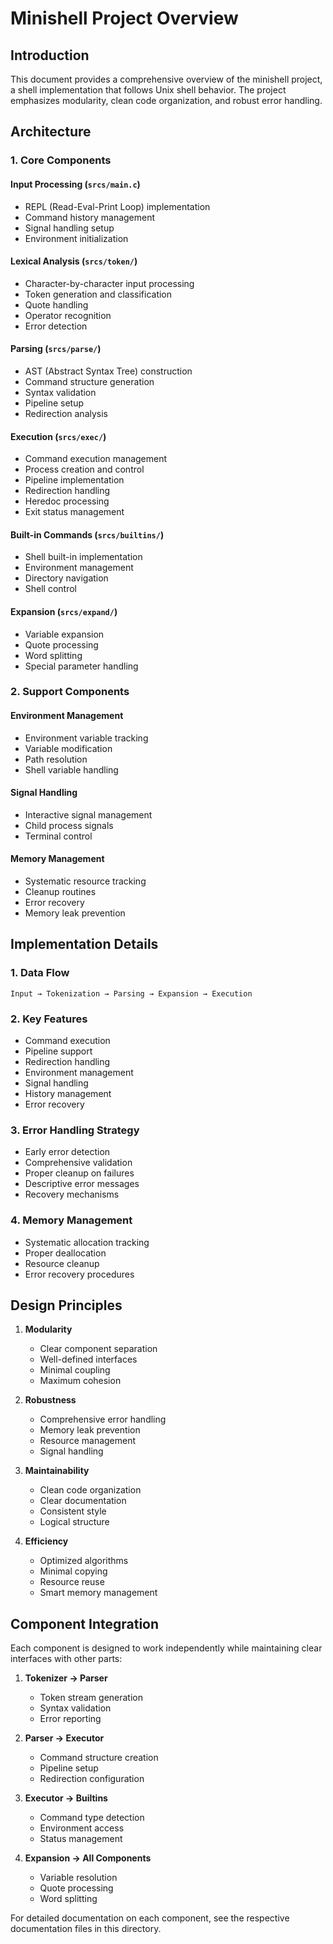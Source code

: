 # Minishell Project Overview

## Introduction
This document provides a comprehensive overview of the minishell project, a shell implementation that follows Unix shell behavior. The project emphasizes modularity, clean code organization, and robust error handling.

## Architecture

### 1. Core Components

#### Input Processing (`srcs/main.c`)
- REPL (Read-Eval-Print Loop) implementation
- Command history management
- Signal handling setup
- Environment initialization

#### Lexical Analysis (`srcs/token/`)
- Character-by-character input processing
- Token generation and classification
- Quote handling
- Operator recognition
- Error detection

#### Parsing (`srcs/parse/`)
- AST (Abstract Syntax Tree) construction
- Command structure generation
- Syntax validation
- Pipeline setup
- Redirection analysis

#### Execution (`srcs/exec/`)
- Command execution management
- Process creation and control
- Pipeline implementation
- Redirection handling
- Heredoc processing
- Exit status management

#### Built-in Commands (`srcs/builtins/`)
- Shell built-in implementation
- Environment management
- Directory navigation
- Shell control

#### Expansion (`srcs/expand/`)
- Variable expansion
- Quote processing
- Word splitting
- Special parameter handling

### 2. Support Components

#### Environment Management
- Environment variable tracking
- Variable modification
- Path resolution
- Shell variable handling

#### Signal Handling
- Interactive signal management
- Child process signals
- Terminal control

#### Memory Management
- Systematic resource tracking
- Cleanup routines
- Error recovery
- Memory leak prevention

## Implementation Details

### 1. Data Flow
```
Input → Tokenization → Parsing → Expansion → Execution
```

### 2. Key Features
- Command execution
- Pipeline support
- Redirection handling
- Environment management
- Signal handling
- History management
- Error recovery

### 3. Error Handling Strategy
- Early error detection
- Comprehensive validation
- Proper cleanup on failures
- Descriptive error messages
- Recovery mechanisms

### 4. Memory Management
- Systematic allocation tracking
- Proper deallocation
- Resource cleanup
- Error recovery procedures

## Design Principles

1. **Modularity**
   - Clear component separation
   - Well-defined interfaces
   - Minimal coupling
   - Maximum cohesion

2. **Robustness**
   - Comprehensive error handling
   - Memory leak prevention
   - Resource management
   - Signal handling

3. **Maintainability**
   - Clean code organization
   - Clear documentation
   - Consistent style
   - Logical structure

4. **Efficiency**
   - Optimized algorithms
   - Minimal copying
   - Resource reuse
   - Smart memory management

## Component Integration

Each component is designed to work independently while maintaining clear interfaces with other parts:

1. **Tokenizer → Parser**
   - Token stream generation
   - Syntax validation
   - Error reporting

2. **Parser → Executor**
   - Command structure creation
   - Pipeline setup
   - Redirection configuration

3. **Executor → Builtins**
   - Command type detection
   - Environment access
   - Status management

4. **Expansion → All Components**
   - Variable resolution
   - Quote processing
   - Word splitting

For detailed documentation on each component, see the respective documentation files in this directory. 
